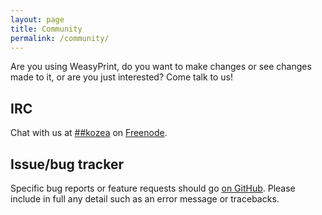 ```yaml
---
layout: page
title: Community
permalink: /community/
---
```



Are you using WeasyPrint, do you want to make changes or see changes made to
it, or are you just interested? Come talk to us!


## IRC

Chat with us at [##kozea](irc://chat.freenode.net/%23%23kozea) on
[Freenode](http://freenode.net/).


## Issue/bug tracker

Specific bug reports or feature requests should go
[on GitHub](https://github.com/Kozea/WeasyPrint/issues). Please include in
full any detail such as an error message or tracebacks.
